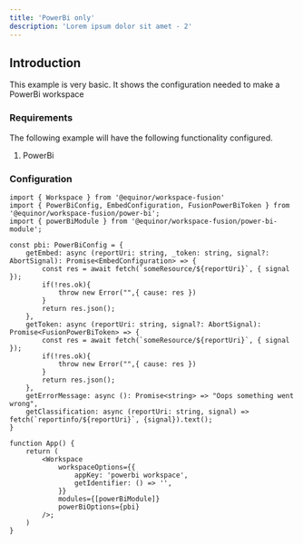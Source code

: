 ```yaml
---
title: 'PowerBi only'
description: 'Lorem ipsum dolor sit amet - 2'
---
```


## Introduction

This example is very basic.
It shows the configuration needed to make a PowerBi workspace

### Requirements

The following example will have the following functionality configured.

1. PowerBi

### Configuration

```tsx
import { Workspace } from '@equinor/workspace-fusion'
import { PowerBiConfig, EmbedConfiguration, FusionPowerBiToken } from '@equinor/workspace-fusion/power-bi';
import { powerBiModule } from '@equinor/workspace-fusion/power-bi-module';

const pbi: PowerBiConfig = {
    getEmbed: async (reportUri: string, _token: string, signal?: AbortSignal): Promise<EmbedConfiguration> => {
        const res = await fetch(`someResource/${reportUri}`, { signal });
        if(!res.ok){
            throw new Error("",{ cause: res })
        }
        return res.json();
    },
    getToken: async (reportUri: string, signal?: AbortSignal): Promise<FusionPowerBiToken> => {
        const res = await fetch(`someResource/${reportUri}`, { signal });
        if(!res.ok){
            throw new Error("",{ cause: res })
        }
        return res.json();
    },
    getErrorMessage: async (): Promise<string> => "Oops something went wrong",
    getClassification: async (reportUri: string, signal) => fetch(`reportinfo/${reportUri}`, {signal}).text();
}

function App() {
    return (
        <Workspace
            workspaceOptions={{
                appKey: 'powerbi workspace',
                getIdentifier: () => '',
            }}
            modules={[powerBiModule]}
            powerBiOptions={pbi}
        />;
    )
}
```

